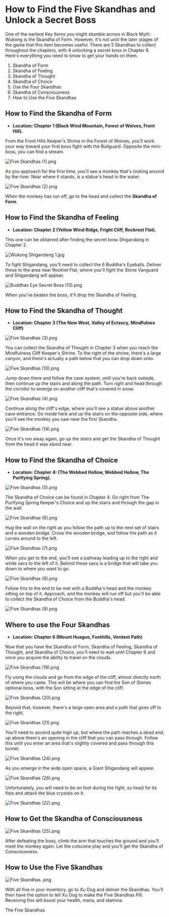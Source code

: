 # How to Find the Five Skandhas and Unlock a Secret Boss

One of the earliest Key Items you might stumble across in Black Myth: Wukong is the Skandha of Form. However, it's not until the later stages of the game that this item becomes useful. There are 5 Skandhas to collect throughout the chapters, with 4 unlocking a secret boss in Chapter 6. Here's everything you need to know to get your hands on them. 

  1. Skandha of Form
  2. Skandha of Feeling
  3. Skandha of Thought
  4. Skandha of Choice
  5. Use the Four Skandhas
  6. Skandha of Consciousness
  7. How to Use the Five Skandhas

## How to Find the Skandha of Form

  * **Location: Chapter 1 (Black Wind Mountain, Forest of Wolves, Front Hill).**

From the Front Hills Keeper's Shrine in the Forest of Wolves, you'll work your way toward your first boss fight with the Bullguard. Opposite the mini-boss, you can find a stream. 

![Five Skandhas \(1\).png](https://oyster.ignimgs.com/mediawiki/apis.ign.com/black-myth-wukong/9/9a/Five_Skandhas_%281%29.png)

As you approach for the first time, you'll see a monkey that's looking around by the river. Near where it stands, is a statue's head in the water. 

![Five Skandhas \(2\).png](https://oyster.ignimgs.com/mediawiki/apis.ign.com/black-myth-wukong/4/4d/Five_Skandhas_%282%29.png)

When the monkey has run off, go to the head and collect the **Skandha of Form**. 

## How to Find the Skandha of Feeling

  * **Location: Chapter 2 (Yellow Wind Ridge, Fright Cliff, Rockrest Flat).**

This one can be obtained after finding the secret boss Shigandang in Chapter 2. 

![Wukong Shigandang 1.jpg](https://oyster.ignimgs.com/mediawiki/apis.ign.com/black-myth-wukong/e/eb/Wukong_Shigandang_1.jpg)

To fight Shigandang, you'll need to collect the 6 Buddha's Eyeballs. Deliver these to the area near Rockret Flat, where you'll fight the Stone Vanguard and Shigandang will appear. 

![Buddhas Eye Secret Boss \(13\).png](https://oyster.ignimgs.com/mediawiki/apis.ign.com/black-myth-wukong/d/d7/Buddhas_Eye_Secret_Boss_%2813%29.png)

When you've beaten the boss, it'll drop the Skandha of Feeling. 

## How to Find the Skandha of Thought

  * **Location: Chapter 3 (The New West, Valley of Ectascy, Mindfulnes Cliff)**

![Five Skandhas \(3\).png](https://oyster.ignimgs.com/mediawiki/apis.ign.com/black-myth-wukong/4/4d/Five_Skandhas_%283%29.png)

You can collect the Skandha of Thought in Chapter 3 when you reach the Mindfulness Cliff Keeper's Shrine. To the right of the shrine, there's a large canyon, and there's actually a path below that you can drop down onto. 

![Five Skandhas \(10\).png](https://oyster.ignimgs.com/mediawiki/apis.ign.com/black-myth-wukong/3/37/Five_Skandhas_%2810%29.png)

Jump down there and follow the cave system, until you're back outside, then continue up the stairs and along the path. Turn right and head through the corridor to emerge on another cliff that's covered in snow. 

![Five Skandhas \(4\).png](https://oyster.ignimgs.com/mediawiki/apis.ign.com/black-myth-wukong/3/32/Five_Skandhas_%284%29.png)

Continue along the cliff's edge, where you'll see a statue above another cave entrance. Go inside here and up the stairs on the opposite side, where you'll see the monkey you saw near the first Skandha. 

![Five Skandhas \(14\).png](https://oyster.ignimgs.com/mediawiki/apis.ign.com/black-myth-wukong/6/6c/Five_Skandhas_%2814%29.png)

Once it's run away again, go up the stairs and get the Skandha of Thought from the head it was stood near. 

## How to Find the Skandha of Choice

  * **Location: Chapter 4: (The Webbed Hollow, Webbed Hollow, The Purifying Spring).**

![Five Skandhas \(5\).png](https://oyster.ignimgs.com/mediawiki/apis.ign.com/black-myth-wukong/2/2e/Five_Skandhas_%285%29.png)

The Skandha of Choice can be found in Chapter 4. Go right from The Purifying Spring Keeper's Choice and up the stairs and through the gap in the wall. 

![Five Skandhas \(6\).png](https://oyster.ignimgs.com/mediawiki/apis.ign.com/black-myth-wukong/d/d4/Five_Skandhas_%286%29.png)

Hug the wall on the right as you follow the path up to the next set of stairs and a wooden bridge. Cross the wooden bridge, and follow the path as it curves around to the left. 

![Five Skandhas \(7\).png](https://oyster.ignimgs.com/mediawiki/apis.ign.com/black-myth-wukong/c/c6/Five_Skandhas_%287%29.png)

When you get to the end, you'll see a pathway leading up to the right and white sacs to the left of it. Behind these sacs is a bridge that will take you down to where you want to go. 

![Five Skandhas \(8\).png](https://oyster.ignimgs.com/mediawiki/apis.ign.com/black-myth-wukong/9/96/Five_Skandhas_%288%29.png)

Follow this to the end to be met with a Buddha's head and the monkey sitting on top of it. Approach, and the monkey will run off but you'll be able to collect the Skandha of Choice from the Buddha's head. 

![Five Skandhas \(9\).png](https://oyster.ignimgs.com/mediawiki/apis.ign.com/black-myth-wukong/6/6c/Five_Skandhas_%289%29.png)

## Where to use the Four Skandhas

  * **Location: Chapter 6 (Mount Huaguo, Foothills, Verdant Path)**

Now that you have the Skandha of Form, Skandha of Feeling, Skandha of Thought, and Skandha of Choice, you'll need to wait until Chapter 6 and once you acquire the ability to travel on the clouds. 

![Five Skandhas \(19\).png](https://oyster.ignimgs.com/mediawiki/apis.ign.com/black-myth-wukong/6/6c/Five_Skandhas_%2819%29.png)

Fly using the clouds and go from the edge of the cliff, almost directly north of where you came. This will be where you can find the Son of Stones optional boss, with the Son sitting at the edge of the cliff. 

![Five Skandhas \(20\).png](https://oyster.ignimgs.com/mediawiki/apis.ign.com/black-myth-wukong/5/5d/Five_Skandhas_%2820%29.png)

Beyond that, however, there's a large open area and a path that goes off to the right. 

![Five Skandhas \(21\).png](https://oyster.ignimgs.com/mediawiki/apis.ign.com/black-myth-wukong/f/fc/Five_Skandhas_%2821%29.png)

You'll need to ascend quite high up, but where the path reaches a dead end, up above there's an opening in the cliff that you can pass through. Follow this until you enter an area that's slightly covered and pass through this tunnel. 

![Five Skandhas \(24\).png](https://oyster.ignimgs.com/mediawiki/apis.ign.com/black-myth-wukong/8/82/Five_Skandhas_%2824%29.png)

As you emerge in the wide open space, a Giant Shigandang will appear. 

![Five Skandhas \(26\).png](https://oyster.ignimgs.com/mediawiki/apis.ign.com/black-myth-wukong/0/00/Five_Skandhas_%2826%29.png)

Unfortunately, you will need to be on foot during the fight, so head for its fists and attack the blue crystals on it. 

![Five Skandhas \(22\).png](https://oyster.ignimgs.com/mediawiki/apis.ign.com/black-myth-wukong/e/e8/Five_Skandhas_%2822%29.png)

## How to Get the Skandha of Consciousness

![Five Skandhas \(25\).png](https://oyster.ignimgs.com/mediawiki/apis.ign.com/black-myth-wukong/7/71/Five_Skandhas_%2825%29.png)

After defeating the boss, climb the arm that touches the ground and you'll meet the monkey again. Let the cutscene play and you'll get the Skandha of Consciousness. 

## How to Use the Five Skandhas

![Five Skandhas .png](https://oyster.ignimgs.com/mediawiki/apis.ign.com/black-myth-wukong/2/2e/Five_Skandhas_.png)

With all five in your inventory, go to Xu Dog and deliver the Skandhas. You'll then have the option to tell Xu Dog to make the Five Skandhas Pill. Receiving this will boost your health, mana, and stamina. 

The Five Skandhas
